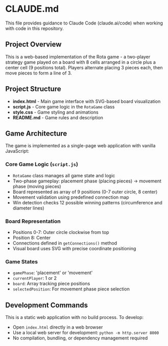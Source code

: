 # CLAUDE.md

This file provides guidance to Claude Code (claude.ai/code) when working with code in this repository.

## Project Overview

This is a web-based implementation of the Rota game - a two-player strategy game played on a board with 8 cells arranged in a circle plus a center cell (9 positions total). Players alternate placing 3 pieces each, then move pieces to form a line of 3.

## Project Structure

- **index.html** - Main game interface with SVG-based board visualization
- **script.js** - Core game logic in the `RotaGame` class
- **style.css** - Game styling and animations
- **README.md** - Game rules and description

## Game Architecture

The game is implemented as a single-page web application with vanilla JavaScript:

### Core Game Logic (`script.js`)
- `RotaGame` class manages all game state and logic
- Two-phase gameplay: placement phase (placing pieces) → movement phase (moving pieces)
- Board represented as array of 9 positions (0-7 outer circle, 8 center)
- Movement validation using predefined connection map
- Win detection checks 12 possible winning patterns (circumference and diameter lines)

### Board Representation
- Positions 0-7: Outer circle clockwise from top
- Position 8: Center
- Connections defined in `getConnections()` method
- Visual board uses SVG with precise coordinate positioning

### Game States
- `gamePhase`: 'placement' or 'movement'
- `currentPlayer`: 1 or 2
- `board`: Array tracking piece positions
- `selectedPosition`: For movement phase piece selection

## Development Commands

This is a static web application with no build process. To develop:

- Open `index.html` directly in a web browser
- Use a local web server for development: `python -m http.server 8000`
- No compilation, bundling, or dependency management required